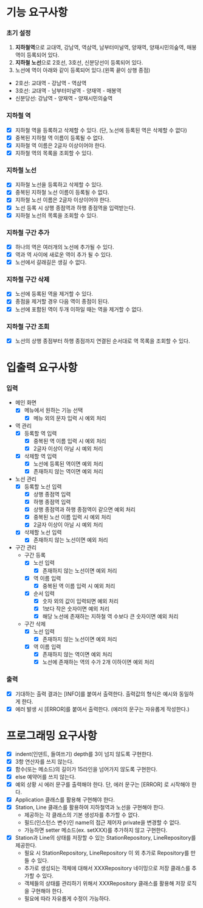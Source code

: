 # 기능 요구사항

### 초기 설정

1. **지하철역**으로 교대역, 강남역, 역삼역, 남부터미널역, 양재역, 양재시민의숲역, 매봉역이 등록되어 있다.
2. **지하철 노선**으로 2호선, 3호선, 신분당선이 등록되어 있다.
3. 노선에 역이 아래와 같이 등록되어 있다.(왼쪽 끝이 상행 종점)

- 2호선: 교대역 - 강남역 - 역삼역
- 3호선: 교대역 - 남부터미널역 - 양재역 - 매봉역
- 신분당선: 강남역 - 양재역 - 양재시민의숲역

### 지하철 역

- [x] 지하철 역을 등록하고 삭제할 수 있다. (단, 노선에 등록된 역은 삭제할 수 없다)
- [x] 중복된 지하철 역 이름이 등록될 수 없다.
- [x] 지하철 역 이름은 2글자 이상이어야 한다.
- [x] 지하철 역의 목록을 조회할 수 있다.

### 지하철 노선

- [x] 지하철 노선을 등록하고 삭제할 수 있다.
- [x] 중복된 지하철 노선 이름이 등록될 수 없다.
- [x] 지하철 노선 이름은 2글자 이상이어야 한다.
- [x] 노선 등록 시 상행 종점역과 하행 종점역을 입력받는다.
- [x] 지하철 노선의 목록을 조회할 수 있다.

### 지하철 구간 추가

- [x] 하나의 역은 여러개의 노선에 추가될 수 있다.
- [x] 역과 역 사이에 새로운 역이 추가 될 수 있다.
- [x] 노선에서 갈래길은 생길 수 없다.

### 지하철 구간 삭제

- [x] 노선에 등록된 역을 제거할 수 있다.
- [x] 종점을 제거할 경우 다음 역이 종점이 된다.
- [x] 노선에 포함된 역이 두개 이하일 때는 역을 제거할 수 없다.

### 지하철 구간 조회

- [x] 노선의 상행 종점부터 하행 종점까지 연결된 순서대로 역 목록을 조회할 수 있다.

# 입출력 요구사항

### 입력

- 메인 화면
    - [x] 메뉴에서 원하는 기능 선택
        - [x] 메뉴 외의 문자 입력 시 예외 처리
- 역 관리
    - [x] 등록할 역 입력
        - [x] 중복된 역 이름 입력 시 예외 처리
        - [x] 2글자 이상이 아닐 시 예외 처리
    - [x] 삭제할 역 입력
        - [x] 노선에 등록된 역이면 예외 처리
        - [x] 존재하지 않는 역이면 예외 처리
- 노선 관리
    - [x] 등록할 노선 입력
        - [x] 상행 종점역 입력
        - [x] 하행 종점역 입력
        - [x] 상행 종점역과 하행 종점역이 같으면 예외 처리
        - [x] 중복된 노선 이름 입력 시 예외 처리
        - [x] 2글자 이상이 아닐 시 예외 처리
    - [x] 삭제할 노선 입력
        - [x] 존재하지 않는 노선이면 예외 처리
- 구간 관리
    - 구간 등록
        - [x] 노선 입력
            - [x] 존재하지 않는 노선이면 예외 처리
        - [x] 역 이름 입력
            - [x] 중복된 역 이름 입력 시 예외 처리
        - [x] 순서 입력
            - [x] 숫자 외의 값이 입력되면 예외 처리
            - [x] 1보다 작은 숫자이면 예외 처리
            - [x] 해당 노선에 존재하는 지하철 역 수보다 큰 숫자이면 예외 처리
    - 구간 삭제
        - [x] 노선 입력
            - [x] 존재하지 않는 노선이면 예외 처리
        - [x] 역 이름 입력
            - [x] 존재하지 않는 역이면 예외 처리
            - [x] 노선에 존재하는 역의 수가 2개 이하이면 예외 처리

### 출력

- [x] 기대하는 출력 결과는 [INFO]를 붙여서 출력한다. 출력값의 형식은 예시와 동일하게 한다.
- [x] 에러 발생 시 [ERROR]를 붙여서 출력한다. (에러의 문구는 자유롭게 작성한다.)

# 프로그래밍 요구사항

- [x] indent(인덴트, 들여쓰기) depth를 3이 넘지 않도록 구현한다.
- [x] 3항 연산자를 쓰지 않는다.
- [x] 함수(또는 메소드)의 길이가 15라인을 넘어가지 않도록 구현한다.
- [x] else 예약어를 쓰지 않는다.
- [x] 예외 상황 시 에러 문구를 출력해야 한다. 단, 에러 문구는 [ERROR] 로 시작해야 한다.
- [x] Application 클래스를 활용해 구현해야 한다.
- [x] Station, Line 클래스를 활용하여 지하철역과 노선을 구현해야 한다.
    - 제공하는 각 클래스의 기본 생성자를 추가할 수 없다.
    - 필드(인스턴스 변수)인 name의 접근 제어자 private을 변경할 수 없다.
    - 가능하면 setter 메소드(ex. setXXX)를 추가하지 않고 구현한다.
- [x] Station과 Line의 상태를 저장할 수 있는 StationRepository, LineRepository를 제공한다.
    - 필요 시 StationRepository, LineRepository 이 외 추가로 Repository를 만들 수 있다.
    - 추가로 생성되는 객체에 대해서 XXXRepository 네이밍으로 저장 클래스를 추가할 수 있다.
    - 객체들의 상태를 관리하기 위해서 XXXRepository 클래스를 활용해 저장 로직을 구현해야 한다.
    - 필요에 따라 자유롭게 수정이 가능하다.